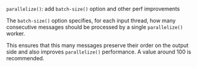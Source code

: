 `parallelize()`: add `batch-size()` option and other perf improvements

The `batch-size()` option specifies, for each input thread, how many consecutive
messages should be processed by a single `parallelize()` worker.

This ensures that this many messages preserve their order on the output side
and also improves `parallelize()` performance. A value around 100 is recommended.

